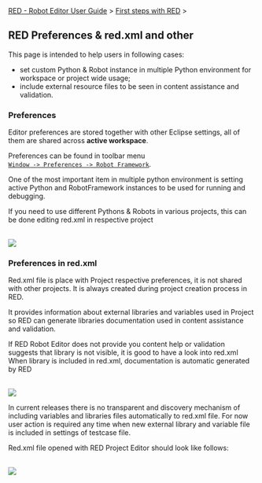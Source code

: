 <html>
<head>
<link href="PLUGINS_ROOT/org.robotframework.ide.eclipse.main.plugin.doc.user/help/style.css" rel="stylesheet" type="text/css"/>
</head>
<body>
<a href="../../../help/index.html">RED - Robot Editor User Guide</a> &gt; <a href="../../../help/first_steps/first_steps.html">First steps with RED</a> &gt; 
  <h2>RED Preferences &amp; red.xml and other</h2>
  This page is intended to help users in following cases: <br/>
<ul>
<li>set custom Python &amp; Robot instance in multiple Python environment for workspace or project wide usage;</li>
<li>include external resource files to be seen in content assistance and validation.</li>
</ul>
<h3> Preferences </h3>
<p>
  Editor preferences are stored together with other Eclipse settings, all of them are shared across <b>active workspace</b>.</p>
<p>Preferences can be found in toolbar menu <code><a class="command" href="javascript:executeCommand('org.eclipse.ui.window.preferences(preferencePageId=org.robotframework.ide.eclipse.main.plugin.preferences.main)')">
Window -> Preferences -> Robot Framework</a></code>.</p>
<p>One of the most important item in multiple python environment is setting active Python and RobotFramework instances to be used for running and debugging.</p>
<p>If you need to use different Pythons &amp; Robots in various projects, this can be done editing red.xml in respective project</p><br/>
<img src="images/red_preferences.gif"/>
<h3> Preferences in red.xml </h3>
<p>Red.xml file is place with Project respective preferences, it is not shared with other projects. It is always created during project creation process in RED.</p>
<p>It provides information about external libraries and variables used in Project so RED can generate libraries documentation used in content assistance and validation. </p>
<p>If RED Robot Editor does not provide you content help or validation suggests that library is not visible, it is good to have a look into red.xml
  When library is included in red.xml, documentation is automatic generated by RED</p><br/>
<img src="images/project_external_libs.png"/><br/>
<p>In current releases there is no transparent and discovery mechanism of including variables and libraries files automatically to red.xml file. 
  For now user action is required any time when new external library and variable file is included in settings of testcase file.<p>
<p>Red.xml file opened with RED Project Editor should look like follows:</p>
<br/><img src="images/red_xml.gif"/><br/>
</p></p></body>
</html>